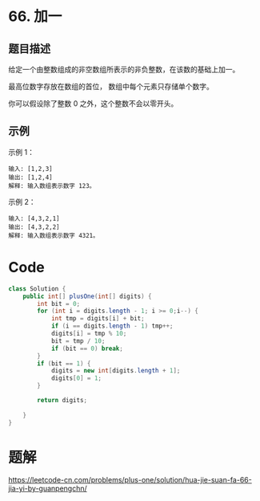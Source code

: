 # 66. 加一

## 题目描述

给定一个由整数组成的非空数组所表示的非负整数，在该数的基础上加一。

最高位数字存放在数组的首位， 数组中每个元素只存储单个数字。

你可以假设除了整数 0 之外，这个整数不会以零开头。



## 示例

示例 1：

```
输入: [1,2,3]
输出: [1,2,4]
解释: 输入数组表示数字 123。
```




示例 2：

```
输入: [4,3,2,1]
输出: [4,3,2,2]
解释: 输入数组表示数字 4321。
```



# Code

```java
class Solution {
    public int[] plusOne(int[] digits) {
        int bit = 0;
        for (int i = digits.length - 1; i >= 0;i--) {
            int tmp = digits[i] + bit;
            if (i == digits.length - 1) tmp++;
            digits[i] = tmp % 10;
            bit = tmp / 10;
            if (bit == 0) break;
        }
        if (bit == 1) {
            digits = new int[digits.length + 1];
            digits[0] = 1;
        }

        return digits;
        
    }
}
```

# 题解

https://leetcode-cn.com/problems/plus-one/solution/hua-jie-suan-fa-66-jia-yi-by-guanpengchn/